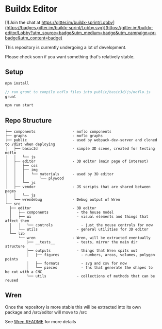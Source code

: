 # Buildx Editor

[![Join the chat at https://gitter.im/buildx-sprint/Lobby](https://badges.gitter.im/buildx-sprint/Lobby.svg)](https://gitter.im/buildx-editor/Lobby?utm_source=badge&utm_medium=badge&utm_campaign=pr-badge&utm_content=badge)

This repository is currently undergoing a lot of development.

Please check soon if you want something that's relatively stable.

## Setup

```javascript
npm install

// run grunt to compile noflo files into public/basic3d/js/noflo.js
grunt

npm run start
```

## Repo Structure

```
├── components                 - noflo components
├── graphs                     - noflo graphs
├── public                     - used by webpack-dev-server and cloned to /dist when deploying
│   ├── basic3d                - simple 3D scene, created for testing noflo
│   │   └── js
│   ├── editor                 - 3D editor (main page of interest)
│   │   ├── css
│   │   ├── img
│   │   │   └── materials      - used by 3D editor
│   │   │       └── plywood
│   │   └── js
│   ├── vendor                 - JS scripts that are shared between pages
│   │   └── js
│   └── wrendebug              - Debug output of Wren
└── src
  ├── editor                   - 3D editor
  │   ├── components             - the house model
  │   ├── ui                     - visual elements and things that affect them
  │   │   └── controls             - just the mouse controls for now
  │   └── utils                  - general utilities for 3D editor
  └── lib
      └── wren                 - Wren, will be extracted eventually
          ├── __tests__          - tests, mirror the main dir structure
          ├── outputs            - things that Wren spits out
          │   ├── figures          - numbers, areas, volumes, polygon points
          │   ├── formats          - svg and csv for now
          │   └── pieces           - fns that generate the shapes to be cut with a CNC
          └── utils              - collections of methods that can be reused
```

## Wren

Once the repository is more stable this will be extracted into its own package and /src/editor will move to /src

See [Wren README](src/lib/wren/README.md) for more details
